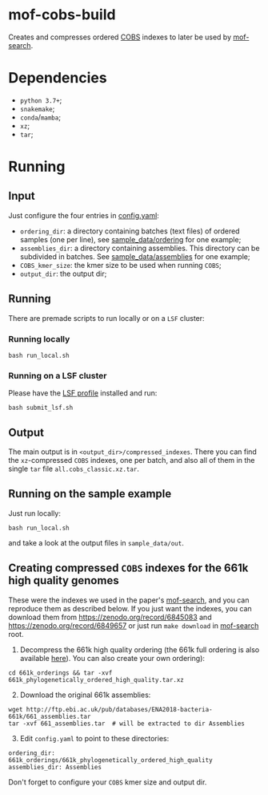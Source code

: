 # mof-cobs-build

Creates and compresses ordered [COBS](https://github.com/iqbal-lab-org/cobs) indexes to later be used by
[mof-search][1].

# Dependencies

* `python 3.7+`;
* `snakemake`;
* `conda`/`mamba`;
* `xz`;
* `tar`;

# Running

## Input

Just configure the four entries in [config.yaml](config.yaml):
* `ordering_dir`: a directory containing batches (text files) of ordered samples (one per line),
see [sample_data/ordering](sample_data/ordering) for one example;
* `assemblies_dir`: a directory containing assemblies. This directory can be subdivided in batches.
See [sample_data/assemblies](sample_data/assemblies) for one example;
* `COBS_kmer_size`: the kmer size to be used when running `COBS`;
* `output_dir`: the output dir;

## Running

There are premade scripts to run locally or on a `LSF` cluster:

### Running locally

```
bash run_local.sh
```

### Running on a LSF cluster

Please have the [LSF profile](https://github.com/Snakemake-Profiles/lsf) installed and run:

```
bash submit_lsf.sh
```

## Output

The main output is in `<output_dir>/compressed_indexes`. There you can find the `xz`-compressed `COBS` indexes, one
per batch, and also all of them in the single `tar` file `all.cobs_classic.xz.tar`.

## Running on the sample example

Just run locally:

```
bash run_local.sh
```

and take a look at the output files in `sample_data/out`.

## Creating compressed `COBS` indexes for the 661k high quality genomes

These were the indexes we used in the paper's [mof-search][1], and you can reproduce them as described below. If you
just want the indexes, you can download them from 
https://zenodo.org/record/6845083 and https://zenodo.org/record/6849657
or just run `make download` in [mof-search][1] root.

1. Decompress the 661k high quality ordering (the 661k full ordering is also available [here](661k_orderings/661k_phylogenetically_ordered.tar.xz)).
You can also create your own ordering):
```
cd 661k_orderings && tar -xvf 661k_phylogenetically_ordered_high_quality.tar.xz
```

2. Download the original 661k assemblies:

```
wget http://ftp.ebi.ac.uk/pub/databases/ENA2018-bacteria-661k/661_assemblies.tar
tar -xvf 661_assemblies.tar  # will be extracted to dir Assemblies
```

3. Edit `config.yaml` to point to these directories:
```
ordering_dir: 661k_orderings/661k_phylogenetically_ordered_high_quality
assemblies_dir: Assemblies
```
Don't forget to configure your `COBS` kmer size and output dir.

[1]: https://github.com/karel-brinda/mof-search
